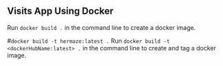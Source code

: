 ## Visits App Using Docker

Run `docker build .` in the command line to create a docker image.

#`docker build -t hermaze:latest .`
Run `docker build -t <dockerHubName:latest> .` in the command line to create and tag a docker image.

